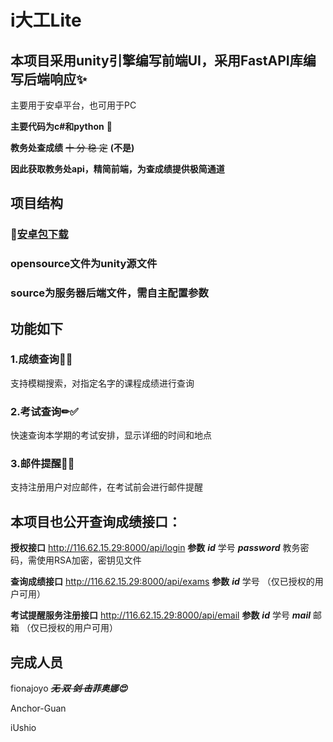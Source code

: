 # i大工Lite
## 本项目采用unity引擎编写前端UI，采用FastAPI库编写后端响应✨
主要用于安卓平台，也可用于PC

**主要代码为c#和python** 🤩

**教务处查成绩** ~~十 分 稳 定~~ **(不是)**

**因此获取教务处api，精简前端，为查成绩提供极简通道**

## 项目结构
### 📲[安卓包下载](https://github.com/iUshio/DLUT-OPENSOURCE/raw/main/i%E5%A4%A7%E5%B7%A5Lite.apk)
### opensource文件为unity源文件
### source为服务器后端文件，需自主配置参数

## 功能如下
### 1.成绩查询📑✅
支持模糊搜索，对指定名字的课程成绩进行查询
### 2.考试查询✏✅
快速查询本学期的考试安排，显示详细的时间和地点
### 3.邮件提醒📩✅
支持注册用户对应邮件，在考试前会进行邮件提醒

## 本项目也公开查询成绩接口：
**授权接口** http://116.62.15.29:8000/api/login
**参数**
***id*** 学号
***password*** 教务密码，需使用RSA加密，密钥见文件

**查询成绩接口** http://116.62.15.29:8000/api/exams
**参数**
***id*** 学号
（仅已授权的用户可用）

**考试提醒服务注册接口** http://116.62.15.29:8000/api/email
**参数**
***id*** 学号
***mail*** 邮箱
（仅已授权的用户可用）

## 完成人员
fionajoyo ***~~无 双 剑 击~~菲奥娜😍***

Anchor-Guan 

iUshio

